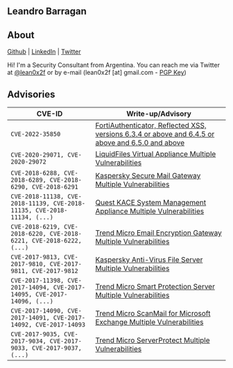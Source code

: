 ## Leandro Barragan

## About

[Github](https://github.com/lean0x2f) | [LinkedIn](https://www.linkedin.com/in/leandro-barragan/) | [Twitter](https://twitter.com/lean0x2f)

Hi! I'm a Security Consultant from Argentina. You can reach me via Twitter at [@lean0x2f](https://github.com/lean0x2f) or by e-mail (lean0x2f [at] gmail.com - [PGP Key](https://raw.githubusercontent.com/lean0x2F/lean0x2f.github.io/master/lean0x2f-pub.asc))

## Advisories

| CVE-ID        | Write-up/Advisory                |
|-------------|------------------------|
| `CVE-2022-35850` | [FortiAuthenticator, Reflected XSS, versions 6.3.4 or above and 6.4.5 or above and 6.5.0 and above](https://www.fortiguard.com/psirt/FG-IR-22-275)  |
| `CVE-2020-29071, CVE-2020-29072` | [LiquidFiles Virtual Appliance Multiple Vulnerabilities](https://lean0x2f.github.io/liquidfiles_advisory)  |
| `CVE-2018-6288, CVE-2018-6289, CVE-2018-6290, CVE-2018-6291` | [Kaspersky Secure Mail Gateway Multiple Vulnerabilities](https://www.coresecurity.com/core-labs/advisories/kaspersky-secure-mail-gateway-multiple-vulnerabilities)  |
| `CVE-2018-11138, CVE-2018-11139, CVE-2018-11135, CVE-2018-11134, (...)` | [Quest KACE System Management Appliance Multiple Vulnerabilities](https://www.coresecurity.com/core-labs/advisories/quest-kace-system-management-appliance-multiple-vulnerabilities) |
| `CVE-2018-6219, CVE-2018-6220, CVE-2018-6221, CVE-2018-6222, (...)` | [Trend Micro Email Encryption Gateway Multiple Vulnerabilities](https://www.coresecurity.com/core-labs/advisories/trend-micro-email-encryption-gateway-multiple-vulnerabilities) |
| `CVE-2017-9813, CVE-2017-9810, CVE-2017-9811, CVE-2017-9812` | [Kaspersky Anti-Virus File Server Multiple Vulnerabilities](https://www.coresecurity.com/core-labs/advisories/kaspersky-anti-virus-file-server-multiple-vulnerabilities) |
| `CVE-2017-11398, CVE-2017-14094, CVE-2017-14095, CVE-2017-14096, (...)` | [Trend Micro Smart Protection Server Multiple Vulnerabilities](https://www.coresecurity.com/advisories/trend-micro-smart-protection-server-multiple-vulnerabilities) |
| `CVE-2017-14090, CVE-2017-14091, CVE-2017-14092, CVE-2017-14093` | [Trend Micro ScanMail for Microsoft Exchange Multiple Vulnerabilities](https://www.coresecurity.com/core-labs/advisories/trend-micro-scanmail-microsoft-exchange-multiple-vulnerabilities) |
| `CVE-2017-9035, CVE-2017-9034, CVE-2017-9033, CVE-2017-9037, (...)` | [Trend Micro ServerProtect Multiple Vulnerabilities](https://www.coresecurity.com/core-labs/advisories/trend-micro-serverprotect-multiple-vulnerabilities) |


